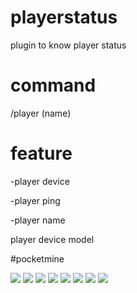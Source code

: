 # playerstatus
plugin to know player status

# command

/player (name)
  
  # feature
  
  -player device
  
  -player ping
  
  -player name
  
  player device model
  
#pocketmine

[![](https://poggit.pmmp.io/shield.state/PlayerStatus)](https://poggit.pmmp.io/p/PlayerStatus)
<a href="https://poggit.pmmp.io/p/PlayerStatus"><img src="https://poggit.pmmp.io/shield.state/PlayerStatus"></a>
[![](https://poggit.pmmp.io/shield.api/PlayerStatus)](https://poggit.pmmp.io/p/PlayerStatus)
<a href="https://poggit.pmmp.io/p/PlayerStatus"><img src="https://poggit.pmmp.io/shield.api/PlayerStatus"></a>
[![](https://poggit.pmmp.io/shield.dl.total/PlayerStatus)](https://poggit.pmmp.io/p/PlayerStatus)
<a href="https://poggit.pmmp.io/p/PlayerStatus"><img src="https://poggit.pmmp.io/shield.dl.total/PlayerStatus"></a>
[![](https://poggit.pmmp.io/shield.dl/PlayerStatus)](https://poggit.pmmp.io/p/PlayerStatus)
<a href="https://poggit.pmmp.io/p/PlayerStatus"><img src="https://poggit.pmmp.io/shield.dl/PlayerStatus"></a>
